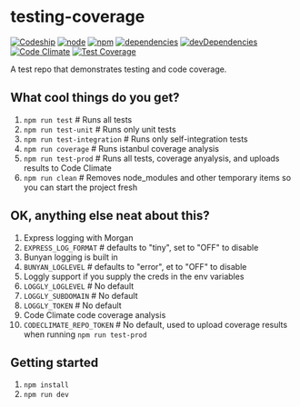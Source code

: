 # testing-coverage

[![Codeship](https://img.shields.io/codeship/74269e70-5673-0133-2515-3a3b13774bac/master.svg)](https://codeship.com/projects/74269e70-5673-0133-2515-3a3b13774bac/status?branch=master)
[![node](https://img.shields.io/badge/node-%3E%3D4.2.1-lightgrey.svg)]()
[![npm](https://img.shields.io/badge/npm-%3E%3D2.14.7-lightgrey.svg)]()
[![dependencies](https://img.shields.io/david/n8io/testing-coverage.svg)]()
[![devDependencies](https://img.shields.io/david/dev/n8io/testing-coverage.svg)]()
[![Code Climate](https://codeclimate.com/github/n8io/testing-coverage/badges/gpa.svg)](https://codeclimate.com/github/n8io/testing-coverage)
[![Test Coverage](https://codeclimate.com/github/n8io/testing-coverage/badges/coverage.svg)](https://codeclimate.com/github/n8io/testing-coverage/coverage)

A test repo that demonstrates testing and code coverage.

## What cool things do you get?
1. `npm run test` # Runs all tests
2. `npm run test-unit` # Runs only unit tests
3. `npm run test-integration` # Runs only self-integration tests
4. `npm run coverage` # Runs istanbul coverage analysis
4. `npm run test-prod` # Runs all tests, coverage anyalysis, and uploads results to Code Climate
5. `npm run clean` # Removes node_modules and other temporary items so you can start the project fresh

## OK, anything else neat about this?
1. Express logging with Morgan
  1. `EXPRESS_LOG_FORMAT` # defaults to "tiny", set to "OFF" to disable
1. Bunyan logging is built in
  1. `BUNYAN_LOGLEVEL` # defaults to "error", et to "OFF" to disable
2. Loggly support if you supply the creds in the env variables
  1. `LOGGLY_LOGLEVEL` # No default
  2. `LOGGLY_SUBDOMAIN` # No default
  3. `LOGGLY_TOKEN` # No default
3. Code Climate code coverage analysis
  1. `CODECLIMATE_REPO_TOKEN` # No default, used to upload coverage results when running `npm run test-prod`

## Getting started
1. `npm install`
2. `npm run dev`